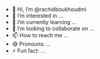 - 👋 Hi, I’m @rachidboukhoudmi
- 👀 I’m interested in ...
- 🌱 I’m currently learning ...
- 💞️ I’m looking to collaborate on ...
- 📫 How to reach me ...
- 😄 Pronouns: ...
- ⚡ Fun fact: ...

<!---
rachidboukhoudmi/rachidboukhoudmi is a ✨ special ✨ repository because its `README.md` (this file) appears on your GitHub profile.
You can click the Preview link to take a look at your changes.
--->
